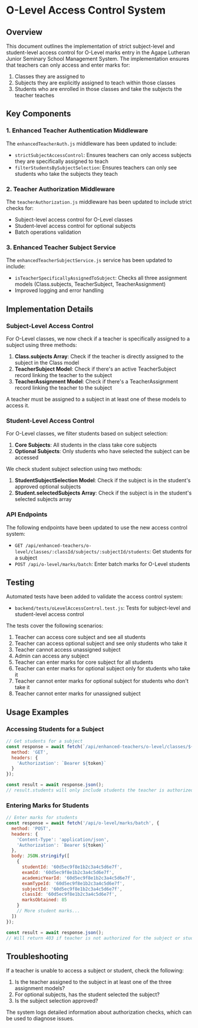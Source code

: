 # O-Level Access Control System

## Overview

This document outlines the implementation of strict subject-level and student-level access control for O-Level marks entry in the Agape Lutheran Junior Seminary School Management System. The implementation ensures that teachers can only access and enter marks for:

1. Classes they are assigned to
2. Subjects they are explicitly assigned to teach within those classes
3. Students who are enrolled in those classes and take the subjects the teacher teaches

## Key Components

### 1. Enhanced Teacher Authentication Middleware

The `enhancedTeacherAuth.js` middleware has been updated to include:

- `strictSubjectAccessControl`: Ensures teachers can only access subjects they are specifically assigned to teach
- `filterStudentsBySubjectSelection`: Ensures teachers can only see students who take the subjects they teach

### 2. Teacher Authorization Middleware

The `teacherAuthorization.js` middleware has been updated to include strict checks for:

- Subject-level access control for O-Level classes
- Student-level access control for optional subjects
- Batch operations validation

### 3. Enhanced Teacher Subject Service

The `enhancedTeacherSubjectService.js` service has been updated to include:

- `isTeacherSpecificallyAssignedToSubject`: Checks all three assignment models (Class.subjects, TeacherSubject, TeacherAssignment)
- Improved logging and error handling

## Implementation Details

### Subject-Level Access Control

For O-Level classes, we now check if a teacher is specifically assigned to a subject using three methods:

1. **Class.subjects Array**: Check if the teacher is directly assigned to the subject in the Class model
2. **TeacherSubject Model**: Check if there's an active TeacherSubject record linking the teacher to the subject
3. **TeacherAssignment Model**: Check if there's a TeacherAssignment record linking the teacher to the subject

A teacher must be assigned to a subject in at least one of these models to access it.

### Student-Level Access Control

For O-Level classes, we filter students based on subject selection:

1. **Core Subjects**: All students in the class take core subjects
2. **Optional Subjects**: Only students who have selected the subject can be accessed

We check student subject selection using two methods:

1. **StudentSubjectSelection Model**: Check if the subject is in the student's approved optional subjects
2. **Student.selectedSubjects Array**: Check if the subject is in the student's selected subjects array

### API Endpoints

The following endpoints have been updated to use the new access control system:

- `GET /api/enhanced-teachers/o-level/classes/:classId/subjects/:subjectId/students`: Get students for a subject
- `POST /api/o-level/marks/batch`: Enter batch marks for O-Level students

## Testing

Automated tests have been added to validate the access control system:

- `backend/tests/oLevelAccessControl.test.js`: Tests for subject-level and student-level access control

The tests cover the following scenarios:

1. Teacher can access core subject and see all students
2. Teacher can access optional subject and see only students who take it
3. Teacher cannot access unassigned subject
4. Admin can access any subject
5. Teacher can enter marks for core subject for all students
6. Teacher can enter marks for optional subject only for students who take it
7. Teacher cannot enter marks for optional subject for students who don't take it
8. Teacher cannot enter marks for unassigned subject

## Usage Examples

### Accessing Students for a Subject

```javascript
// Get students for a subject
const response = await fetch(`/api/enhanced-teachers/o-level/classes/${classId}/subjects/${subjectId}/students`, {
  method: 'GET',
  headers: {
    'Authorization': `Bearer ${token}`
  }
});

const result = await response.json();
// result.students will only include students the teacher is authorized to see
```

### Entering Marks for Students

```javascript
// Enter marks for students
const response = await fetch('/api/o-level/marks/batch', {
  method: 'POST',
  headers: {
    'Content-Type': 'application/json',
    'Authorization': `Bearer ${token}`
  },
  body: JSON.stringify([
    {
      studentId: '60d5ec9f8e1b2c3a4c5d6e7f',
      examId: '60d5ec9f8e1b2c3a4c5d6e7f',
      academicYearId: '60d5ec9f8e1b2c3a4c5d6e7f',
      examTypeId: '60d5ec9f8e1b2c3a4c5d6e7f',
      subjectId: '60d5ec9f8e1b2c3a4c5d6e7f',
      classId: '60d5ec9f8e1b2c3a4c5d6e7f',
      marksObtained: 85
    }
    // More student marks...
  ])
});

const result = await response.json();
// Will return 403 if teacher is not authorized for the subject or students
```

## Troubleshooting

If a teacher is unable to access a subject or student, check the following:

1. Is the teacher assigned to the subject in at least one of the three assignment models?
2. For optional subjects, has the student selected the subject?
3. Is the subject selection approved?

The system logs detailed information about authorization checks, which can be used to diagnose issues.
